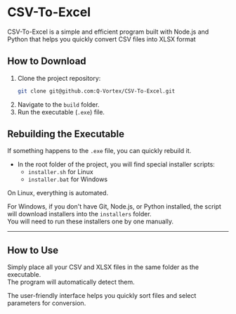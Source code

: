 # CSV-To-Excel
CSV-To-Excel is a simple and efficient program built with Node.js and Python that helps you quickly convert CSV files into XLSX format

## How to Download
1. Clone the project repository:
   ```bash
   git clone git@github.com:Q-Vortex/CSV-To-Excel.git
   ```
2. Navigate to the `build` folder.
3. Run the executable (`.exe`) file.
## Rebuilding the Executable
If something happens to the `.exe` file, you can quickly rebuild it.

- In the root folder of the project, you will find special installer scripts:
  - `installer.sh` for Linux
  - `installer.bat` for Windows

On Linux, everything is automated.

For Windows, if you don't have Git, Node.js, or Python installed, the script will download installers into the `installers` folder.  
You will need to run these installers one by one manually.

---

## How to Use

Simply place all your CSV and XLSX files in the same folder as the executable.  
The program will automatically detect them.

The user-friendly interface helps you quickly sort files and select parameters for conversion.
